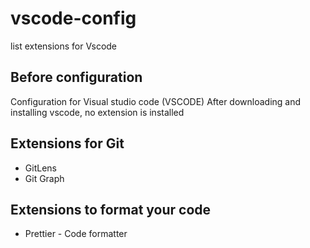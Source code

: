 # vscode-config

list extensions for Vscode

## Before configuration

Configuration for Visual studio code (VSCODE)
After downloading and installing vscode,
no extension is installed

## Extensions for Git

- GitLens
- Git Graph

## Extensions to format your code

- Prettier - Code formatter

